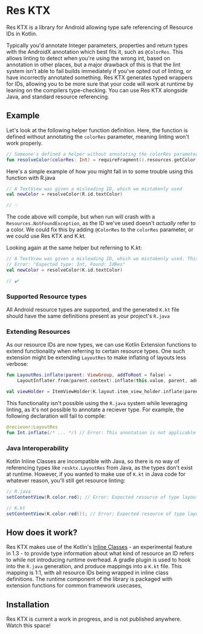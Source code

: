 # Res KTX
Res KTX is a library for Android allowing type safe referencing of Resource IDs in Kotlin.

Typically you'd annotate Integer parameters, properties and return types with the AndroidX annotation which best fits it, such as `@ColorRes`. This allows linting to detect when you're using the wrong int, based on annotation in other places, but a major drawback of this is that the lint system isn't able to fail builds immediately if you've opted out of linting, or have incorrectly annotated something. Res KTX generates typed wrappers for IDs, allowing you to be more sure that your code will work at runtime by leaning on the compilers type-checking. You can use Res KTX alongside Java, and standard resource referencing.

## Example
Let's look at the following helper function definition. Here, the function is defined without annotating the `colorRes` parameter, meaning linting won't work properly.
```kotlin
// Someone's defined a helper without annotating the colorRes parameter - linting fails!
fun resolveColor(colorRes: Int) = requireFragment().resources.getColor(colorRes, null)
```

Here's a simple example of how you might fall in to some trouble using this function with R.java
```kotlin
// A TextView was given a misleading ID, which we mistakenly used
val newColor = resolveColor(R.id.textColor)

// 💥
```

The code above will compile, but when run will crash with a `Resources.NotFoundException`, as the ID we've used doesn't _actually_ refer to a color. We could fix this by adding `@ColorRes` to the `colorRes` parameter, or we could use Res KTX and K.kt. 

Looking again at the same helper but referning to K.kt:

```kotlin
// A TextView was given a misleading ID, which we mistakenly used. This time, we get an error in the IDE
// Error: "Expected type: Int, Found: IdRes"
val newColor = resolveColor(K.id.textColor)

// ✔️
```

### Supported Resource types
All Android resource types are supported, and the generated `K.kt` file should have the same definitions present as your project's `R.java` 

### Extending Resources
As our resource IDs are now types, we can use Kotlin Extension functions to extend functionality when referring to certain resource types. One such extension might be extending `LayoutRes` to make inflating of layouts less verbose:
```kotlin
fun LayoutRes.inflate(parent: ViewGroup, addToRoot = false) = 
    LayoutInflater.from(parent.context).inflate(this.value, parent, addToRoot)

val viewHolder = ItemViewHolder(K.layout.item_view_holder.inflate(parent))
```

This functionality isn't possible using the `R.java` system while leveraging linting, as it's not possible to annotate a reciever type. For example, the following declaration will fail to compile:
```kotlin
@reciever:LayoutRes
fun Int.inflate(/* ... */) // Error: This annotation is not applicable to declaration and use site target
``` 

### Java Interoperability
Kotlin Inline Classes are incompatible with Java, so there is no way of referencing types like `resktx.LayoutRes` from Java, as the types don't exist at runtime. However, if you wanted to make use of `K.kt` in Java code for whatever reason, you'll still get resource linting:
```java
// R.java
setContentView(R.color.red); // Error: Expected resource of type layout

// K.kt
setContentView(K.color.red()); // Error: Expected resource of type layout
```

## How does it work?
Res KTX makes use of the Kotlin's [Inline Classes](https://kotlinlang.org/docs/reference/inline-classes.html) - an experimental feature in 1.3 - to provide type information about what kind of resource an ID refers to while not introducing runtime overhead. A gradle plugin is used to hook into the `R.java` generation, and produce mappings into a `K.kt` file. This mapping is 1:1, with all resource IDs being wrapped in inline class definitions. The runtime component of the library is packaged with extension functions for common framework usecases, 

## Installation
Res KTX is current a work in progress, and is not published anywhere. Watch this space!


